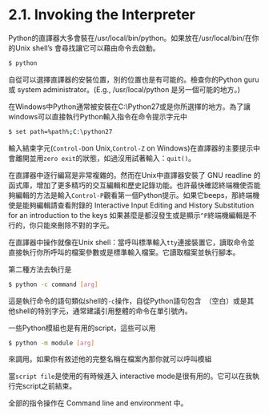 # 2.1. Invoking the Interpreter

Python的直譯器大多會裝在/usr/local/bin/python。如果放在/usr/local/bin/在你的Unix shell’s 會尋找讓它可以藉由命令去啟動。
```Bash
$ python
```

自從可以選擇直譯器的安裝位置，別的位置也是有可能的。檢查你的Python guru 或 system administrator。(E.g., /usr/local/python 是另一個可能的地方。)

在Windows中Python通常被安裝在C:\Python27或是你所選擇的地方。為了讓windows可以直接執行Python輸入指令在命令提示字元中
```Bash
$ set path=%path%;C:\python27
```
輸入結束字元(`Control-D`on Unix,`Control-Z` on Windows)在直譯器的主要提示中會離開並用`zero exit`的狀態，如過沒用試著輸入：`quit()`。

在直譯器中逐行編寫是非常複雜的。然而在Unix中直譯器安裝了 GNU readline 的函式庫，增加了更多精巧的交互編輯和歷史記錄功能。也許最快確認終端機使否能夠編輯的方法是輸入`Control-P`觀看第一個Python提示。如果它beeps，那終端機使是能夠編輯請查看附錄的 Interactive Input Editing and History Substitution for an introduction to the keys 如果甚麼是都沒發生或是顯示`^P`終端機編輯是不行的，你只能來刪除不對的字元。

在直譯器中操作就像在Unix shell：當呼叫標準輸入`tty`連接裝置它，讀取命令並直接執行你所呼叫的檔案參數或是標準輸入檔案。它讀取檔案並執行腳本。

第二種方法去執行是
```bash
$ python -c command [arg] 
```
這是執行命令的語句類似shell的`-c`操作，自從Python語句包含` `（空白）或是其他shell的特別字元，通常建議引用整體的命令在單引號內。

一些Python模組也是有用的script，這些可以用
```bash
$ python -m module [arg]
```
來調用。如果你有敘述他的完整名稱在檔案內那你就可以呼叫模組
 
當`script file`是使用的有時候進入 interactive mode是很有用的。它可以在我執行完script之前結束。

全部的指令操作在 Command line and environment 中。
